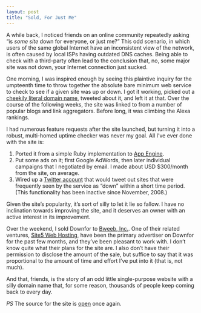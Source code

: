```yaml
---
layout: post
title: "Sold, For Just Me"
---
```





A while back, I noticed friends on an online community repeatedly asking “is *some site* down for everyone, or just me?” This odd scenario, in which users of the same global Internet have an inconsistent view of the network, is often caused by local ISPs having outdated DNS caches. Being able to check with a third-party often lead to the conclusion that, no, some major site was not down, your Internet connection just sucked.

One morning, I was inspired enough by seeing this plaintive inquiry for the umpteenth time to throw together the absolute bare minimum web service to check to see if a given site was up or down. I got it working, picked out a [cheekily literal domain name](http://downforeveryoneorjustme.com/), tweeted about it, and left it at that. Over the course of the following weeks, the site was linked to from a number of popular blogs and link aggregators. Before long, it was climbing the Alexa rankings.

I had numerous feature requests after the site launched, but turning it into a robust, multi-homed uptime checker was never my goal. All I’ve ever done with the site is:

1.  Ported it from a simple Ruby implementation to [App Engine](http://appengine.google.com/).
2.  Put some ads on it; first Google AdWords, then later individual campaigns that I negotiated by email. I made about USD $300/month from the site, on average.
3.  Wired up a [Twitter account](http://twitter.com/downfor) that would tweet out sites that were frequently seen by the service as “down” within a short time period. (This functionality has been inactive since November, 2008.)

Given the site’s popularity, it’s sort of silly to let it lie so fallow. I have no inclination towards improving the site, and it deserves an owner with an active interest in its improvement.

Over the weekend, I sold Downfor to [Bweeb, Inc.](http://www.bweeb.com/). One of their related ventures, [Site5 Web Hosting](http://site5.com/), have been the primary advertiser on Downfor for the past few months, and they’ve been pleasant to work with. I don’t know quite what their plans for the site are. I also don’t have their permission to disclose the amount of the sale, but suffice to say that it was proportional to the amount of time and effort I’ve put into it (that is, not much).

And that, friends, is the story of an odd little single-purpose website with a silly domain name that, for some reason, thousands of people keep coming back to every day.

*PS* The source for the site is [open](https://github.com/al3x/downforeveryoneorjustme) once again.
